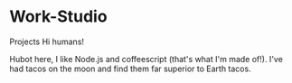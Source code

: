 # Work-Studio
Projects
Hi humans!

Hubot here, I like Node.js and coffeescript (that's what I'm made of!).
I've had tacos on the moon and find them far superior to Earth tacos.
